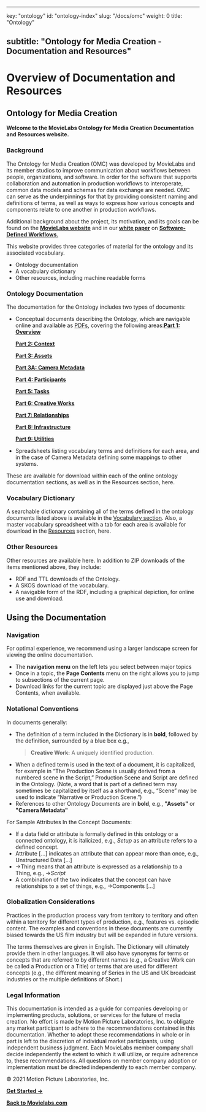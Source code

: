 <hr />

key: "ontology"
id: "ontology-index"
slug: "/docs/omc"
weight: 0
title: "Ontology"
<h2>subtitle: "Ontology for Media Creation - Documentation and Resources"</h2>
<h1>Overview of Documentation and Resources</h1>
<h2>Ontology for Media Creation</h2>
<strong>Welcome to the MovieLabs Ontology for Media Creation Documentation and Resources
website.</strong>
<h3>Background</h3>
The Ontology for Media Creation (OMC) was developed by MovieLabs and its member
studios to improve communication about workflows between people, organizations,
and software. In order for the software that supports collaboration and
automation in production workflows to interoperate, common data models and
schemas for data exchange are needed. OMC can serve as the underpinnings for
that by providing consistent naming and definitions of terms, as well as ways to
express how various concepts and components relate to one another in production
workflows.

Additional background about the project, its motivation, and its goals can be
found on the <a href="https://movielabs.com/production-technology/ontology" target="_blank" rel="noopener"><strong>MovieLabs website</strong></a> and in our <a href="https://movielabs.com/our-new-2030-vision-paper-on-software-defined-workflows/" target="_blank" rel="noopener"><strong>white paper</strong></a> on <a href="https://movielabs.com/production-technology/sdw/" target="_blank" rel="noopener"><strong>Software-Defined Workflows</strong>.</a>

This website provides three categories of material for the ontology and its
associated vocabulary.
<ul>
 	<li>Ontology documentation</li>
 	<li>A vocabulary dictionary</li>
 	<li>Other resources, including machine readable forms</li>
</ul>
<h3>Ontology Documentation</h3>
The documentation for the Ontology includes two types of documents:
<ul>
 	<li>Conceptual documents describing the Ontology, which are navigable online and
available as <a href="../resources/pdf" target="_blank" rel="noopener">PDFs</a>, covering the following areas:<strong><a href="../docs/omc/overview/need" target="_blank" rel="noopener">Part 1: Overview</a></strong>

<strong><a href="../docs/omc/context/introduction" target="_blank" rel="noopener">Part 2: Context</a></strong>

<strong><a href="../docs/omc/assets/introduction" target="_blank" rel="noopener">Part 3: Assets</a></strong>

<strong><a href="../docs/omc/assets/camera" target="_blank" rel="noopener">Part 3A: Camera Metadata</a></strong>

<strong><a href="../docs/omc/participants/introduction" target="_blank" rel="noopener">Part 4: Participants</a></strong>

<strong><a href="../docs/omc/tasks/introduction" target="_blank" rel="noopener">Part 5: Tasks</a></strong>

<strong><a href="../docs/omc/creativeworks/introduction" target="_blank" rel="noopener">Part 6: Creative Works</a></strong>

<strong><a href="../docs/omc/relationships/introduction" target="_blank" rel="noopener">Part 7: Relationships</a></strong>

<strong><a href="../docs/omc/infrastructure/introduction" target="_blank" rel="noopener">Part 8: Infrastructure</a></strong>

<strong><a href="../docs/omc/utilities/introduction" target="_blank" rel="noopener">Part 9: Utilities</a></strong></li>
 	<li>Spreadsheets listing vocabulary terms and definitions for each area, and in
the case of Camera Metadata defining some mappings to other systems.</li>
</ul>
These are available for download within each of the online ontology
documentation sections, as well as in the Resources section, here.
<h3>Vocabulary Dictionary</h3>
A searchable dictionary containing all of the terms defined in the ontology
documents listed above is available in the <a href="../vmc/" target="_blank" rel="noopener">Vocabulary section</a>. Also, a master vocabulary spreadsheet with
a tab for each area is available for download in the <a href="../resources/" target="_blank" rel="noopener">Resources</a> section, here.
<h3>Other Resources</h3>
Other resources are available here. In addition to ZIP downloads of the items
mentioned above, they include:
<ul>
 	<li>RDF and TTL downloads of the Ontology.</li>
 	<li>A SKOS download of the vocabulary.</li>
 	<li>A navigable form of the RDF, including a graphical depiction, for online use
and download.</li>
</ul>
<h2>Using the Documentation</h2>
<h3>Navigation</h3>
For optimal experience, we recommend using a larger landscape screen for viewing
the online documentation.
<ul>
 	<li>The <strong>navigation menu</strong> on the left lets you select between major topics</li>
 	<li>Once in a topic, the <strong>Page Contents</strong> menu on the right allows you to jump to
subsections of the current page.</li>
 	<li>Download links for the current topic are displayed just above the Page
Contents, when available.</li>
</ul>
<h3>Notational Conventions</h3>
In documents generally:
<ul>
 	<li>The definition of a term included in the Dictionary is in <strong>bold</strong>, followed by
the definition, surrounded by a blue box e.g.,
<blockquote><strong>Creative Work:</strong> A uniquely identified production.</blockquote>
</li>
 	<li>When a defined term is used in the text of a document, it is capitalized,
for example in “The Production Scene is usually derived from a numbered
scene in the Script,” Production Scene and Script are defined in the
Ontology. (Note, a word that is part of a defined term may sometimes be
capitalized by itself as a shorthand, e.g., “Scene” may be used to indicate
“Narrative or Production Scene.”)</li>
 	<li>References to other Ontology Documents are in <strong>bold</strong>, e.g., <strong>"Assets"</strong> or <strong>"Camera Metadata"</strong></li>
</ul>
For Sample Attributes In the Concept Documents:
<ul>
 	<li>If a data field or attribute is formally defined in this ontology or a
connected ontology, it is italicized, e.g., <em>Setup</em> as an attribute refers
to a defined concept.</li>
 	<li>Attribute […] indicates an attribute that can appear more than once, e.g.,
Unstructured Data […]</li>
 	<li>→Thing means that an attribute is expressed as a relationship to a Thing,
e.g., →<em>Script</em></li>
 	<li>A combination of the two indicates that the concept can have relationships
to a set of things, e.g., →Components […]</li>
</ul>
<h3>Globalization Considerations</h3>
Practices in the production process vary from territory to territory and often
within a territory for different types of production, e.g., features vs.
episodic content. The examples and conventions in these documents are currently
biased towards the US film industry but will be expanded in future versions.

The terms themselves are given in English. The Dictionary will ultimately provide them in other languages. It will also have synonyms for terms or concepts that are referred to by different names (e.g., a Creative Work can be called a Production or a Title) or terms that are used for different concepts (e.g., the different meaning of Series in the US and UK broadcast industries or the multiple definitions of Short.)
<h3>Legal Information</h3>
This documentation is intended as a guide for companies developing or implementing
products, solutions, or services for the future of media creation. No effort is
made by Motion Picture Laboratories, Inc. to obligate any market participant to
adhere to the recommendations contained in this documentation. Whether to adopt these recommendations in whole or in part is left to the discretion of individual
market participants, using independent business judgment. Each MovieLabs member
company shall decide independently the extent to which it will utilize, or
require adherence to, these recommendations. All questions on member company
adoption or implementation must be directed independently to each member
company.

© 2021 Motion Picture Laboratories, Inc.

<a href="../docs/omc/overview/need"><strong>Get Started -&gt;</strong></a>

<a href="https://www.movielabs.com/" target="_blank" rel="noopener"><strong>Back to Movielabs.com</strong></a>